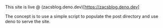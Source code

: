 This site is live @ (zacsblog.deno.dev)[https://zacsblog.deno.dev]

The concept is to use a simple script to populate the post directory and use deno to serve the site.
